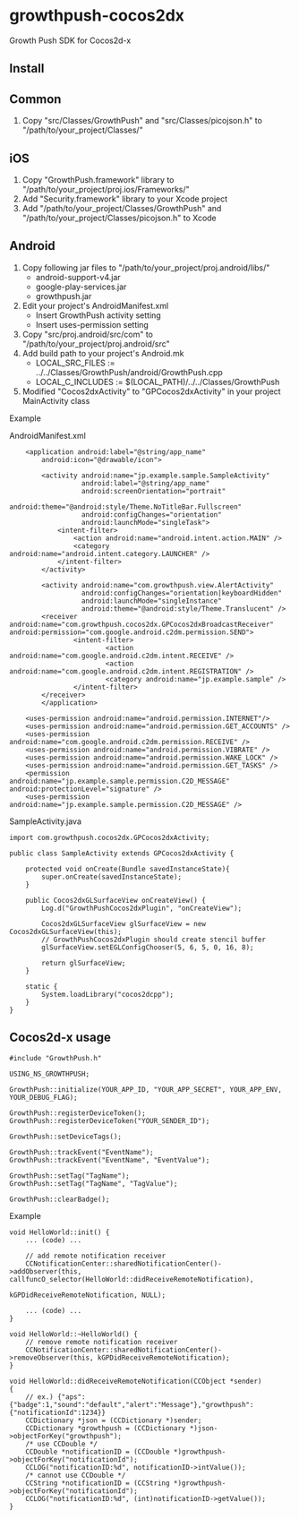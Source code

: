 growthpush-cocos2dx
===================

Growth Push SDK for Cocos2d-x

Install
----------------
Common
----------------
1. Copy "src/Classes/GrowthPush" and "src/Classes/picojson.h" to "/path/to/your_project/Classes/"

iOS
----------------
1. Copy "GrowthPush.framework" library to "/path/to/your_project/proj.ios/Frameworks/"
2. Add "Security.framework" library to your Xcode project
3. Add "/path/to/your_project/Classes/GrowthPush" and "/path/to/your_project/Classes/picojson.h" to Xcode

Android
----------------
1. Copy following jar files to "/path/to/your_project/proj.android/libs/"
      * android-support-v4.jar
      * google-play-services.jar
      * growthpush.jar
2. Edit your project's AndroidManifest.xml
      * Insert GrowthPush activity setting
      * Insert uses-permission setting
3. Copy "src/proj.android/src/com" to "/path/to/your_project/proj.android/src"
4. Add build path to your project's Android.mk
      * LOCAL_SRC_FILES := ../../Classes/GrowthPush/android/GrowthPush.cpp
      * LOCAL_C_INCLUDES := $(LOCAL_PATH)/../../Classes/GrowthPush
5. Modified "Cocos2dxActivity" to "GPCocos2dxActivity" in your project MainActivity class

Example

AndroidManifest.xml

```
    <application android:label="@string/app_name"
        android:icon="@drawable/icon">

        <activity android:name="jp.example.sample.SampleActivity"
                  android:label="@string/app_name"
                  android:screenOrientation="portrait"
                  android:theme="@android:style/Theme.NoTitleBar.Fullscreen"
                  android:configChanges="orientation"
                  android:launchMode="singleTask">
            <intent-filter>
                <action android:name="android.intent.action.MAIN" />
                <category android:name="android.intent.category.LAUNCHER" />
            </intent-filter>
        </activity>
        
        <activity android:name="com.growthpush.view.AlertActivity"
                  android:configChanges="orientation|keyboardHidden"
                  android:launchMode="singleInstance"
                  android:theme="@android:style/Theme.Translucent" />
        <receiver android:name="com.growthpush.cocos2dx.GPCocos2dxBroadcastReceiver" android:permission="com.google.android.c2dm.permission.SEND">
                <intent-filter>
                        <action android:name="com.google.android.c2dm.intent.RECEIVE" />
                        <action android:name="com.google.android.c2dm.intent.REGISTRATION" />
                        <category android:name="jp.example.sample" />
                </intent-filter>
        </receiver>
        </application>

    <uses-permission android:name="android.permission.INTERNET"/>
    <uses-permission android:name="android.permission.GET_ACCOUNTS" />
    <uses-permission android:name="com.google.android.c2dm.permission.RECEIVE" />
    <uses-permission android:name="android.permission.VIBRATE" />
    <uses-permission android:name="android.permission.WAKE_LOCK" />
    <uses-permission android:name="android.permission.GET_TASKS" />
    <permission android:name="jp.example.sample.permission.C2D_MESSAGE" android:protectionLevel="signature" />
    <uses-permission android:name="jp.example.sample.permission.C2D_MESSAGE" />
```

SampleActivity.java

```
import com.growthpush.cocos2dx.GPCocos2dxActivity;

public class SampleActivity extends GPCocos2dxActivity {

    protected void onCreate(Bundle savedInstanceState){
		super.onCreate(savedInstanceState);
    }

    public Cocos2dxGLSurfaceView onCreateView() {
        Log.d("GrowthPushCocos2dxPlugin", "onCreateView");
        
    	Cocos2dxGLSurfaceView glSurfaceView = new Cocos2dxGLSurfaceView(this);
    	// GrowthPushCocos2dxPlugin should create stencil buffer
    	glSurfaceView.setEGLConfigChooser(5, 6, 5, 0, 16, 8);
        
    	return glSurfaceView;
    }

    static {
        System.loadLibrary("cocos2dcpp");
    }     
}
```

Cocos2d-x usage
----------------

```
#include "GrowthPush.h"

USING_NS_GROWTHPUSH;

GrowthPush::initialize(YOUR_APP_ID, "YOUR_APP_SECRET", YOUR_APP_ENV, YOUR_DEBUG_FLAG);

GrowthPush::registerDeviceToken();
GrowthPush::registerDeviceToken("YOUR_SENDER_ID");

GrowthPush::setDeviceTags();

GrowthPush::trackEvent("EventName");
GrowthPush::trackEvent("EventName", "EventValue");

GrowthPush::setTag("TagName");
GrowthPush::setTag("TagName", "TagValue");

GrowthPush::clearBadge();
```

Example

```
void HelloWorld::init() {
    ... (code) ...
    
    // add remote notification receiver
    CCNotificationCenter::sharedNotificationCenter()->addObserver(this, callfuncO_selector(HelloWorld::didReceiveRemoteNotification),
                                                                  kGPDidReceiveRemoteNotification, NULL);

    ... (code) ...
}

void HelloWorld::~HelloWorld() {
    // remove remote notification receiver
    CCNotificationCenter::sharedNotificationCenter()->removeObserver(this, kGPDidReceiveRemoteNotification);
}

void HelloWorld::didReceiveRemoteNotification(CCObject *sender)
{
    // ex.) {"aps":{"badge":1,"sound":"default","alert":"Message"},"growthpush":{"notificationId":1234}}
    CCDictionary *json = (CCDictionary *)sender;
    CCDictionary *growthpush = (CCDictionary *)json->objectForKey("growthpush");
    /* use CCDouble */
    CCDouble *notificationID = (CCDouble *)growthpush->objectForKey("notificationId");
    CCLOG("notificationID:%d", notificationID->intValue());
    /* cannot use CCDouble */
    CCString *notificationID = (CCString *)growthpush->objectForKey("notificationId");
    CCLOG("notificationID:%d", (int)notificationID->getValue());
}

```
